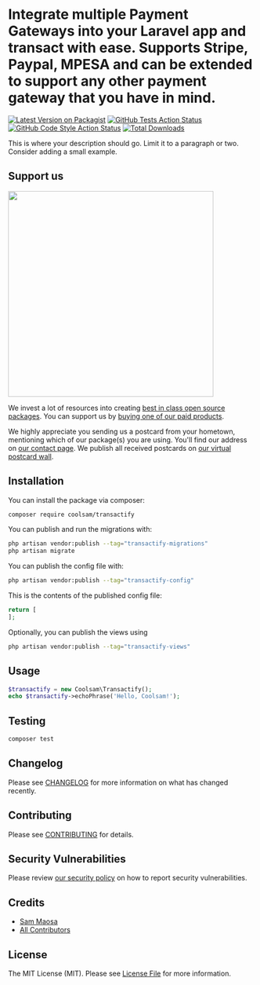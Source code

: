 # Integrate multiple Payment Gateways into your Laravel app and transact with ease. Supports Stripe, Paypal, MPESA and can be extended to support any other payment gateway that you have in mind.

[![Latest Version on Packagist](https://img.shields.io/packagist/v/coolsam/transactify.svg?style=flat-square)](https://packagist.org/packages/coolsam/transactify)
[![GitHub Tests Action Status](https://img.shields.io/github/actions/workflow/status/coolsam/transactify/run-tests.yml?branch=main&label=tests&style=flat-square)](https://github.com/coolsam/transactify/actions?query=workflow%3Arun-tests+branch%3Amain)
[![GitHub Code Style Action Status](https://img.shields.io/github/actions/workflow/status/coolsam/transactify/fix-php-code-style-issues.yml?branch=main&label=code%20style&style=flat-square)](https://github.com/coolsam/transactify/actions?query=workflow%3A"Fix+PHP+code+style+issues"+branch%3Amain)
[![Total Downloads](https://img.shields.io/packagist/dt/coolsam/transactify.svg?style=flat-square)](https://packagist.org/packages/coolsam/transactify)

This is where your description should go. Limit it to a paragraph or two. Consider adding a small example.

## Support us

[<img src="https://github-ads.s3.eu-central-1.amazonaws.com/transactify.jpg?t=1" width="419px" />](https://spatie.be/github-ad-click/transactify)

We invest a lot of resources into creating [best in class open source packages](https://spatie.be/open-source). You can support us by [buying one of our paid products](https://spatie.be/open-source/support-us).

We highly appreciate you sending us a postcard from your hometown, mentioning which of our package(s) you are using. You'll find our address on [our contact page](https://spatie.be/about-us). We publish all received postcards on [our virtual postcard wall](https://spatie.be/open-source/postcards).

## Installation

You can install the package via composer:

```bash
composer require coolsam/transactify
```

You can publish and run the migrations with:

```bash
php artisan vendor:publish --tag="transactify-migrations"
php artisan migrate
```

You can publish the config file with:

```bash
php artisan vendor:publish --tag="transactify-config"
```

This is the contents of the published config file:

```php
return [
];
```

Optionally, you can publish the views using

```bash
php artisan vendor:publish --tag="transactify-views"
```

## Usage

```php
$transactify = new Coolsam\Transactify();
echo $transactify->echoPhrase('Hello, Coolsam!');
```

## Testing

```bash
composer test
```

## Changelog

Please see [CHANGELOG](CHANGELOG.md) for more information on what has changed recently.

## Contributing

Please see [CONTRIBUTING](CONTRIBUTING.md) for details.

## Security Vulnerabilities

Please review [our security policy](../../security/policy) on how to report security vulnerabilities.

## Credits

- [Sam Maosa](https://github.com/coolsam726)
- [All Contributors](../../contributors)

## License

The MIT License (MIT). Please see [License File](LICENSE.md) for more information.
